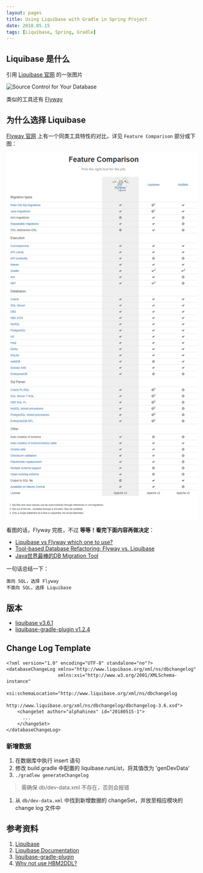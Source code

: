 ```yaml
---
layout: pages
title: Using Liquibase with Gradle in Spring Project
date: 2018.05.15
tags: [Liquibase, Spring, Gradle]
---
```



Liquibase 是什么
---------------

引用 [Liquibase 官网](http://www.liquibase.org/index.html) 的一张图片

![Source Control for Your Database](http://www.liquibase.org/custom_images/home_tagline.png)

类似的工具还有 [Flyway](https://flywaydb.org/)


为什么选择 Liquibase
------------------

[Flyway 官网](https://flywaydb.org/) 上有一个同类工具特性的对比，详见 `Feature Comparison` 部分或下图：

![Feature Comparison](./2018-05-15-liquibase-with-gradle/Feature-Comparison.png)

看图的话，Flyway 完胜，不过 **等等！看完下面内容再做决定**：

* [Liquibase vs Flyway which one to use?](https://stackoverflow.com/questions/37385823/liquibase-vs-flyway-which-one-to-use)
* [Tool-based Database Refactoring: Flyway vs. Liquibase](https://reflectoring.io/database-refactoring-flyway-vs-liquibase/)
* [Java世界最棒的DB Migration Tool](http://ju.outofmemory.cn/entry/85903)

一句话总结一下：

```
面向 SQL，选择 Flyway
不面向 SQL，选择 Liquibase
```




版本
---

* [liquibase v3.6.1](https://github.com/liquibase/liquibase/tree/liquibase-parent-3.6.1)
* [liquibase-gradle-plugin v1.2.4](https://github.com/liquibase/liquibase-gradle-plugin/tree/acf7a693563471f83fd26b9e15365ab98011d804)

Change Log Template
-------------------

```
<?xml version="1.0" encoding="UTF-8" standalone="no"?>
<databaseChangeLog xmlns="http://www.liquibase.org/xml/ns/dbchangelog"
                   xmlns:xsi="http://www.w3.org/2001/XMLSchema-instance"
                   xsi:schemaLocation="http://www.liquibase.org/xml/ns/dbchangelog
                                       http://www.liquibase.org/xml/ns/dbchangelog/dbchangelog-3.6.xsd">
    <changeSet author="alphahinex" id="20180515-1">
      ...
    </changeSet>
</databaseChangeLog>
```

### 新增数据

1. 在数据库中执行 insert 语句
1. 修改 build.gradle 中配置的 liquibase.runList，将其值改为 'genDevData'
1. `./gradlew generateChangelog`
> 需确保 db/dev-data.xml 不存在，否则会报错
1. 从 `db/dev-data.xml` 中找到新增数据的 changeSet，并放至相应模块的 change log 文件中

参考资料
-------

1. [Liquibase](https://github.com/liquibase/liquibase)
1. [Liquibase Documentation](http://www.liquibase.org/documentation/index.html)
1. [liquibase-gradle-plugin](https://github.com/liquibase/liquibase-gradle-plugin)
1. [Why not use HBM2DDL?](https://github.com/liquibase/liquibase-hibernate/wiki#why-not-use-hbm2ddl)
